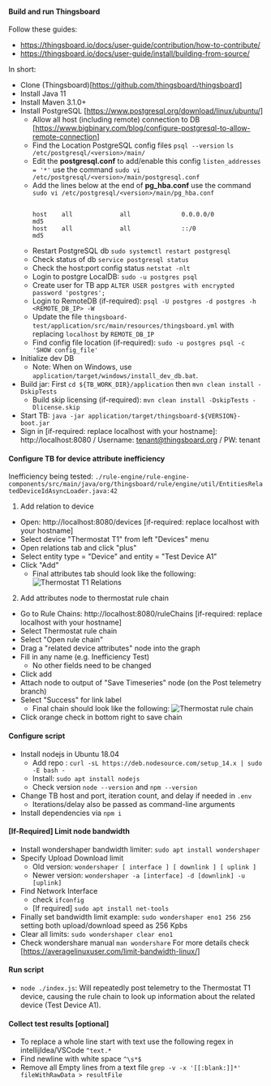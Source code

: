 #### Build and run Thingsboard

Follow these guides:

- https://thingsboard.io/docs/user-guide/contribution/how-to-contribute/
- https://thingsboard.io/docs/user-guide/install/building-from-source/

In short:

- Clone (Thingsboard)[https://github.com/thingsboard/thingsboard]
- Install Java 11
- Install Maven 3.1.0+
- Install PostgreSQL [https://www.postgresql.org/download/linux/ubuntu/]
  - Allow all host (including remote) connection to DB [https://www.bigbinary.com/blog/configure-postgresql-to-allow-remote-connection]
  - Find the Location PostgreSQL config files `psql --version` `ls /etc/postgresql/<version>/main/`
  - Edit the **postgresql.conf** to add/enable this config `listen_addresses = '*'` use the command
    `sudo vi /etc/postgresql/<version>/main/postgresql.conf`
  - Add the lines below at the end of **pg_hba.conf** use the command `sudo vi /etc/postgresql/<version>/main/pg_hba.conf`
    ```

    host    all             all              0.0.0.0/0                       md5
    host    all             all              ::/0                            md5
    
    ```
  - Restart PostgreSQL db `sudo systemctl restart postgresql`
  - Check status of db `service postgresql status`
  - Check the host:port config status `netstat -nlt`
  - Login to postgre LocalDB: `sudo -u postgres psql`
  - Create user for TB app `ALTER USER postgres with encrypted password 'postgres';`
  - Login to RemoteDB (if-required): `psql -U postgres -d postgres -h <REMOTE_DB_IP> -W`
  - Update the file `thingsboard-test/application/src/main/resources/thingsboard.yml` with replacing `localhost` by `REMOTE_DB_IP`
  - Find config file location (if-required): `sudo -u postgres psql -c 'SHOW config_file'`
- Initialize dev DB
  - Note: When on Windows, use `application/target/windows/install_dev_db.bat`.
- Build jar: First `cd ${TB_WORK_DIR}/application` then `mvn clean install -DskipTests`
  -  Build skip licensing (if-required): `mvn clean install -DskipTests -Dlicense.skip`
- Start TB: `java -jar application/target/thingsboard-${VERSION}-boot.jar`
- Sign in [if-required: replace localhost with your hostname]: http://localhost:8080 / Username: tenant@thingsboard.org / PW: tenant

#### Configure TB for device attribute inefficiency

Inefficiency being tested:
`./rule-engine/rule-engine-components/src/main/java/org/thingsboard/rule/engine/util/EntitiesRelatedDeviceIdAsyncLoader.java:42`

1. Add relation to device

- Open: http://localhost:8080/devices [if-required: replace localhost with your hostname]
- Select device "Thermostat T1" from left "Devices" menu
- Open relations tab and click "plus"
- Select entity type = "Device" and entity = "Test Device A1"
- Click "Add"
  - Final attributes tab should look like the following:
    ![Thermostat T1 Relations](docs/Thermostat_T1_Relations.png?raw=true "Thermostat T1 Relations")

2. Add attributes node to thermostat rule chain

- Go to Rule Chains: http://localhost:8080/ruleChains [if-required: replace localhost with your hostname]
- Select Thermostat rule chain
- Select "Open rule chain"
- Drag a "related device attributes" node into the graph
- Fill in any name (e.g. Inefficiency Test)
  - No other fields need to be changed
- Click add
- Attach node to output of "Save Timeseries" node (on the Post telemetry branch)
- Select "Success" for link label
  - Final chain should look like the following:
    ![Thermostat rule chain](docs/Thermostat_Rule_Chain.png?raw=true "Thermostat rule chain")
- Click orange check in bottom right to save chain

#### Configure script
- Install nodejs in Ubuntu 18.04
  - Add repo : `curl -sL https://deb.nodesource.com/setup_14.x | sudo -E bash -`
  - Install: `sudo apt install nodejs`
  - Check version `node --version` and `npm --version`
- Change TB host and port, iteration count, and delay if needed in `.env`
  - Iterations/delay also be passed as command-line arguments
- Install dependencies via `npm i`

#### [If-Required] Limit node bandwidth
- Install wondershaper bandwidth limiter: `sudo apt install wondershaper`
- Specify Upload Download limit
  - Old version: `wondershaper [ interface ] [ downlink ] [ uplink ]`
  - Newer version: `wondershaper -a [interface] -d [downlink] -u [uplink]`
- Find Network Interface
  - check `ifconfig`
  - [If required] `sudo apt install net-tools`
- Finally set bandwidth limit example: `sudo wondershaper eno1 256 256` setting both upload/download speed as 256 Kpbs
- Clear all limits: `sudo wondershaper clear eno1`
- Check wondershare manual `man wondershare`
For more details check [https://averagelinuxuser.com/limit-bandwidth-linux/]

#### Run script
- `node ./index.js`: Will repeatedly post telemetry to the Thermostat T1 device, causing the rule chain to look up information about the related device (Test Device A1).

#### Collect test results [optional]
- To replace a whole line start with text use the following regex in intellijIdea/VSCode `^text.*`
- Find newline with white space `^\s*$`
- Remove all Empty lines from a text file `grep -v -x '[[:blank:]]*' fileWithRawData > resultFile`
